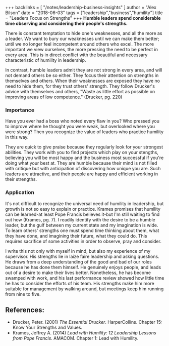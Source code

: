 +++
backlinks = [
  "/notes/leadership-business-insights"
]
author = "Alex Bilson"
date = "2018-06-03"
tags = ["leadership","business","humility"]
title = "Leaders Focus on Strengths"
+++
**Humble leaders spend considerable time observing and considering their people's strengths.**

There is constant temptation to hide one's weaknesses, and all the more as a leader.  We want to bury our weaknesses until we can make them better; until we no longer feel incompetent around others who excel.  The more important we view ourselves, the more pressing the need to be perfect in every area.  This is in direct conflict with the beautiful and necessary characteristic of humility in leadership.

In contrast, humble leaders admit they are not strong in every area, and will not demand others be so either.  They focus their attention on strengths in themselves and others.  When their weaknesses are exposed they have no need to hide them, for they trust others' strength.  They follow Drucker's advice with themselves and others, "Waste as little effort as possible on improving areas of low competence." (Drucker, pg. 220)

### Importance

Have you ever had a boss who noted every flaw in you?  Who pressed you to improve where he thought you were weak, but overlooked where you were strong?  Then you recognize the value of leaders who practice humility in this way.

They are quick to give praise because they regularly look for your strongest abilities.  They work with you to find projects which play on your stengths, believing you will be most happy and the business most successful if you're doing what your best at.  They are humble because their mind is not filled with critique but with anticipation of discovering how unique you are.  Such leaders are attractive, and their people are happy and efficient working in their strengths.

### Application

It's not difficult to recognize the universal need of humility in leadership, but growth is not so easy to explain or practice.  Krames promises that humility can be learned-at least Pope Francis believes it-but I'm still waiting to find out how (Krames, pg. 7).  I readily identify with the desire to be a humble leader, but the gulf between my current state and my imagination is wide.  To learn others' strengths one must spend time thinking about them, what they have done, and imagining their future, what they could do.  This requires sacrifice of some activities in order to observe, pray and consider.

I write this not only with myself in mind, but also my experience of my supervisor.  His strengths lie in laize faire leadership and asking questions.  He draws from a deep understanding of the good and bad of our roles because he has done them himself.  He genuinely enjoys people, and leads out of a desire to make their lives better.  Nonetheless, he has become swamped with work, and his last performance review showed how little time he has to consider the efforts of his team.  His strengths make him more suitable for management by walking around, but meetings keep him running from nine to five.

## References:

- Drucker, Peter. (2001) _The Essential Drucker_. HarperCollins. Chapter 15: Know Your Strengths and Values.
- Krames, Jeffrey A. (2014) _Lead with Humility: 12 Leadership Lessons from Pope Francis_. AMACOM. Chapter 1: Lead with Humility.
